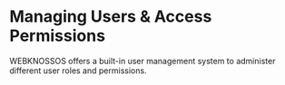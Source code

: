 # Managing Users & Access Permissions

WEBKNOSSOS offers a built-in user management system to administer different user roles and permissions.




